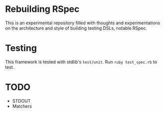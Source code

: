 # Rebuilding RSpec

This is an experimental repository filled with thoughts and experimentations on the architecture and style of building testing DSLs, notable RSpec.


# Testing

This framework is tested with stdlib's `test/unit`. Run `ruby test_spec.rb` to test.


# TODO

- STDOUT
- Matchers
